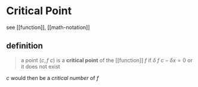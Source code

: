 # Critical Point

see [[function]], [[math-notation]]

## definition

> a point $(c, f\ c)$ is a **critical point** of the [[function]] $f$ if $\delta\ f\ c - \delta x = 0$ or it does not exist

$c$ would then be a _critical number_ of $f$
